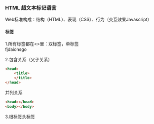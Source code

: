 ### HTML 超文本标记语言

Web标准构成：结构（HTML）、表现（CSS）、行为（交互效果Javascript）

#### 标签

1.所有标签都在<>里：<html></html>双标签，单标签<br/>fjdaiohsgo

2.包含关系（父子关系）

```html
<head>
	<title>
    </title>   
</head>
```

并列关系

```html
<head></head>
<body></body>
```

3.<html>根标签<head>头标签<title>标题<body>主体

<html lang="en">en定义语言为英语，zh-CN定义语言为中文；

```html
<meta charset="UTF-8"> 
```

UTF-8万国码；

##### 常用标签

	1.标题标签：<h1>qwe</h1><h1>—<h6>(双标签)重要性依次递减，文字加粗，字号变大（h1字号最大），一个标题独占一行。

2.段落标签：<p></p>文本在段落中根据浏览器窗口大小自动换行，段与段有空隙。

3.换行标签：<br/>强制换行，单标签，没有空隙。

##### 文本格式化

1.**加粗**<strong></strong>或<b></b>

2.**倾斜**<em></em>或<i></i>

3.删除线<del></del>或<s></s>

4.下划线<ins></ins>或<u></u>

```html
	<strong>加粗</strong>文字
    <em>倾斜</em>文字
    <del>删除线</del>文字
    <ins>下划线</ins>文字
```

##### 盒子(装内容)

1.<div></div>分区，布局一行只有一个div,大盒子；

2.<span></span>跨行，一行可以有多个span，小盒子。

```html
    <div>单独占一行单独占一行单独占一行</div>
    <div>单独占一行单独占一行单独占一行</div>
    <span>百度</span>
    <span>新浪</span>
    <span>腾讯</span>
```

![1675852783383](C:\Users\lenovo\AppData\Roaming\Typora\typora-user-images\1675852783383.png)

##### 图像标签和路径

1.图像标签<img src="图像URL" alt="替换文本，图像不能显示的文字">，**src**是<img>标签的**`必须属性`**，指定图像文件的路径和文件名；**title**:提示文本，鼠标放到图像上时显示文字；**width**(像素):设置图像宽度；**height**(像素)：设置图像高度（一般修改一个，另一个等比例缩放）；**border**(像素)：设置图像边框粗细（一般通过CSS设置）。

属性写在<img>标签名里后；属性不分先后，标签名与属性，属性与属性之间均以空格分开。属性采取键值对格式

```html
<img src="img.jpg" alt="" height="250"  title="草莓熊"><br/>
    <img src="img.jpg" alt="" width="250"  title="草莓熊"><br/>
    <img src="img1.jpg" alt="一人之下"><br/>
    <img src="img.jpg" alt="" height="250"  title="草莓熊" border="15"><br/>
```

2.路径

2.1相对路径：引用文件所在位置，图片相对于HTML页面的位置；同一级路径：直接写；上一级路径:加**../**+图片；下一级路径：文件名+"/"+图片。

2.2绝对路径：图片在电脑中的位置（不支持使用）C盘，D盘标，网页图片地址复制使用。

**链接标签**







